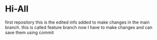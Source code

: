 # Hi-All
first repository
this is the edited info added to make changes in the main branch.
this is called feature branch 
now I have to make changes and can save them using commit
